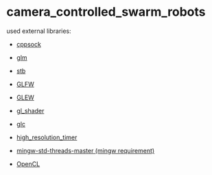 # camera_controlled_swarm_robots

used external libraries:
 * [cppsock](https://github.com/PrugClem/cppsock)
 * [glm](https://github.com/g-truc/glm)
 * [stb](https://github.com/nothings/stb)

 * [GLFW]()
 * [GLEW]()
 * [gl_shader]()
 * [glc]()
 * [high_resolution_timer]()
 * [mingw-std-threads-master (mingw requirement)]()
 * [OpenCL]()